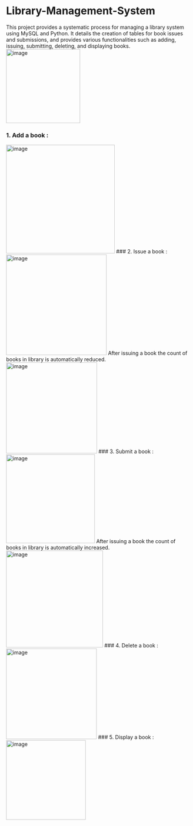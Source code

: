 # Library-Management-System
This project provides a systematic process for managing a library system using MySQL and Python. It details the creation of tables for book issues and submissions, and provides various functionalities such as adding, issuing, submitting, deleting, and displaying books. 
<img width="201" alt="image" src="https://github.com/user-attachments/assets/b6e330a1-7188-4a0a-9112-03295cf4a237">
### 1. Add a book :
<img width="295" alt="image" src="https://github.com/user-attachments/assets/419d5906-c07a-4128-8c1c-b30e5d3091a5">
### 2. Issue a book :
<img width="273" alt="image" src="https://github.com/user-attachments/assets/50b20a20-1202-499d-bf2f-4508e79d1a0c">
After issuing a book the count of books in library is automatically reduced.
<img width="247" alt="image" src="https://github.com/user-attachments/assets/254d530b-334d-450a-b793-a10a561932cd">
### 3. Submit a book :
<img width="241" alt="image" src="https://github.com/user-attachments/assets/f4c424f3-d333-45c6-b8a0-7491aea17543">
After issuing a book the count of books in library is automatically increased.
<img width="263" alt="image" src="https://github.com/user-attachments/assets/c593040d-7aa0-474f-91ee-e133bdb48b75">
### 4. Delete a book :
<img width="246" alt="image" src="https://github.com/user-attachments/assets/d621bc69-ac4c-493b-a26f-3ed82c5e54e5">
### 5. Display a book :
<img width="216" alt="image" src="https://github.com/user-attachments/assets/291b6a6f-0dad-4c2d-883b-416865d1603a">




